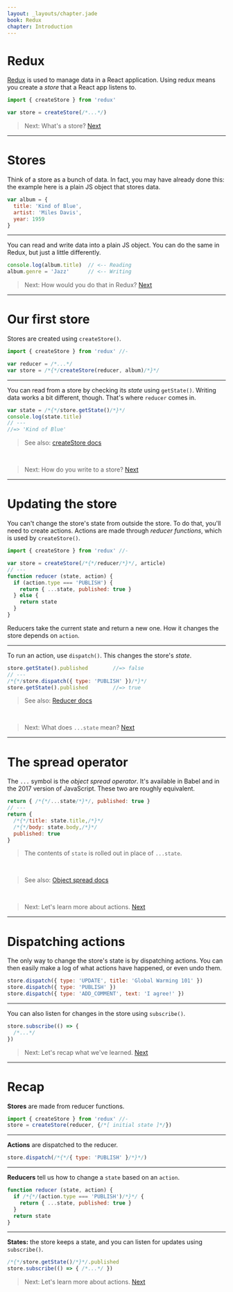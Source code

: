 ```yaml
---
layout: _layouts/chapter.jade
book: Redux
chapter: Introduction
---
```


Redux
=====

[Redux](http://redux.js.org/) is used to manage data in a React application. Using redux means you create a *store* that a React app listens to.

```js
import { createStore } from 'redux'

var store = createStore(/*...*/)
```

> Next: What's a store? [Next](#stores)

* * * * * * * * * * * * * * * * * * * * * * * * * * * * * * * * * * * * * * *

Stores
======

Think of a store as a bunch of data. In fact, you may have already done this: the example here is a plain JS object that stores data.

```js
var album = {
  title: 'Kind of Blue',
  artist: 'Miles Davis',
  year: 1959
}
```

---

You can read and write data into a plain JS object. You can do the same in Redux, but just a little differently.

```js
console.log(album.title)  // <-- Reading
album.genre = 'Jazz'      // <-- Writing
```

<!-- example: examples/simple -->

> Next: How would you do that in Redux? [Next](#our-first-store)

* * * * * * * * * * * * * * * * * * * * * * * * * * * * * * * * * * * * * * *

Our first store
===============

Stores are created using `createStore()`. 

```js
import { createStore } from 'redux' //-

var reducer = /*...*/
var store = /*{*/createStore(reducer, album)/*}*/
```

---

You can read from a store by checking its *state* using `getState()`.
Writing data works a bit different, though. That's where `reducer` comes in.

```js
var state = /*{*/store.getState()/*}*/
console.log(state.title)
// ---
//=> 'Kind of Blue'
```


> See also: [createStore docs](http://redux.js.org/docs/basics/Actions.html)

<br>

> Next: How do you write to a store? [Next](#updating-the-store)

* * * * * * * * * * * * * * * * * * * * * * * * * * * * * * * * * * * * * * *

Updating the store
==================

You can't change the store's state from outside the store. To do that, you'll need to create actions. Actions are made through *reducer functions*, which is used by `createStore()`.

```js
import { createStore } from 'redux' //-

var store = createStore(/*{*/reducer/*}*/, article)
// ---
function reducer (state, action) {
  if (action.type === 'PUBLISH') {
    return { ...state, published: true }
  } else {
    return state
  }
}
```

Reducers take the current state and return a new one. How it changes the store depends on `action`.

---

To run an action, use `dispatch()`. This changes the store's *state*.

```js
store.getState().published        //=> false
// ---
/*{*/store.dispatch({ type: 'PUBLISH' })/*}*/
store.getState().published        //=> true
```

<!--
var store = createStore(reducer)

store.dispatch({ type: 'SET', value: 10 })
console.log(store.getState())

store.dispatch({ type: 'ADD', value: 3 })
console.log(store.getState())

function reducer (state, action) {
  switch (action.type) {
    case 'SET':
      return action.value
    case 'ADD':
      return state + action.value
    default:
      return state
  }
}
-->

> See also: [Reducer docs](http://redux.js.org/docs/basics/Reducers.html)

<br>

> Next: What does `...state` mean? [Next](#spread-operator)

* * * * * * * * * * * * * * * * * * * * * * * * * * * * * * * * * * * * * * *

The spread operator
===================

The `...` symbol is the *object spread operator*. It's available in Babel and in the 2017 version of JavaScript.
These two are roughly equivalent.

```js
return { /*{*/...state/*}*/, published: true }
// ---
return {
  /*{*/title: state.title,/*}*/
  /*{*/body: state.body,/*}*/
  published: true
}
```

> The contents of `state` is rolled out in place of `...state`.

<!--
var state = { name: 'John', age: 3 }
inspect({ ...state, published: true })
-->

<br>

> See also: [Object spread docs](http://redux.js.org/docs/recipes/UsingObjectSpreadOperator.html)

<br>

> Next: Let's learn more about actions. [Next](#dispatching-actions)

* * * * * * * * * * * * * * * * * * * * * * * * * * * * * * * * * * * * * * *

Dispatching actions
===================

The only way to change the store's state is by dispatching actions. You can then easily make a log of what actions have happened, or even undo them.

```js
store.dispatch({ type: 'UPDATE', title: 'Global Warming 101' })
store.dispatch({ type: 'PUBLISH' })
store.dispatch({ type: 'ADD_COMMENT', text: 'I agree!' })
```

---

You can also listen for changes in the store using `subscribe()`.

```js
store.subscribe(() => {
  /*...*/
})
```

<!--
var store = createStore(reducer)

store.subscribe(() => {
  inspect(store.getState())
})

store.dispatch({ type: 'SET', value: 10 })
store.dispatch({ type: 'ADD', value: 3 })

function reducer (state, action) {
  switch (action.type) {
    case 'SET':
      return action.value
    case 'ADD':
      return state + action.value
    default:
      return state
  }
}
-->

> Next: Let's recap what we've learned. [Next](#recap)

* * * * * * * * * * * * * * * * * * * * * * * * * * * * * * * * * * * * * * *

# Recap

**Stores** are made from reducer functions.

```js
import { createStore } from 'redux' //-
store = createStore(reducer, {/*[ initial state ]*/})
```

---

**Actions** are dispatched to the reducer.

```js
store.dispatch(/*{*/{ type: 'PUBLISH' }/*}*/)
```

---

**Reducers** tell us how to change a `state` based on an `action`.

```js
function reducer (state, action) {
  if /*{*/(action.type === 'PUBLISH')/*}*/ {
    return { ...state, published: true }
  }
  return state
}
```

---

**States:** the store keeps a state, and you can listen for updates using `subscribe()`.

```js
/*{*/store.getState()/*}*/.published
store.subscribe(() => { /*...*/ })
```

> Next: Let's learn more about actions. [Next](actions.html)
